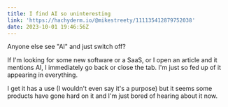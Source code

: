 ```yaml
---
title: I find AI so uninteresting
link: 'https://hachyderm.io/@mikestreety/111135412879752038'
date: 2023-10-01 19:46:56Z
---
```


Anyone else see "AI" and just switch off?

If I'm looking for some new software or a SaaS, or I open an article and it mentions AI, I immediately go back or close the tab. I'm just so fed up of it appearing in everything.

I get it has a use (I wouldn't even say it's a purpose) but it seems some products have gone hard on it and I'm just bored of hearing about it now.
